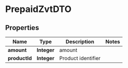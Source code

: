 
# PrepaidZvtDTO

## Properties
Name | Type | Description | Notes
------------ | ------------- | ------------- | -------------
**amount** | **Integer** | amount | 
**productId** | **Integer** | Product identifier | 



